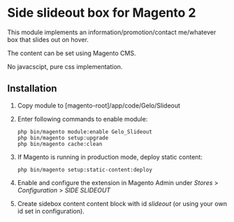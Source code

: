 # Side slideout box for Magento 2

This module implements an information/promotion/contact me/whatever box that slides out on hover.

The content can be set using Magento CMS.

No javacscipt, pure css implementation.

## Installation

1. Copy module to [magento-root]/app/code/Gelo/Slideout

2. Enter following commands to enable module:

   ```
   php bin/magento module:enable Gelo_Slideout
   php bin/magento setup:upgrade
   php bin/magento cache:clean
   ```

3. If Magento is running in production mode, deploy static content: 

   ```
   php bin/magento setup:static-content:deploy
   ```

4. Enable and configure the extension in Magento Admin under *Stores* >
   *Configuration* > *SIDE SLIDEOUT*
   
5. Create sidebox content content block with id *slideout* (or using your own id set in configuration).


